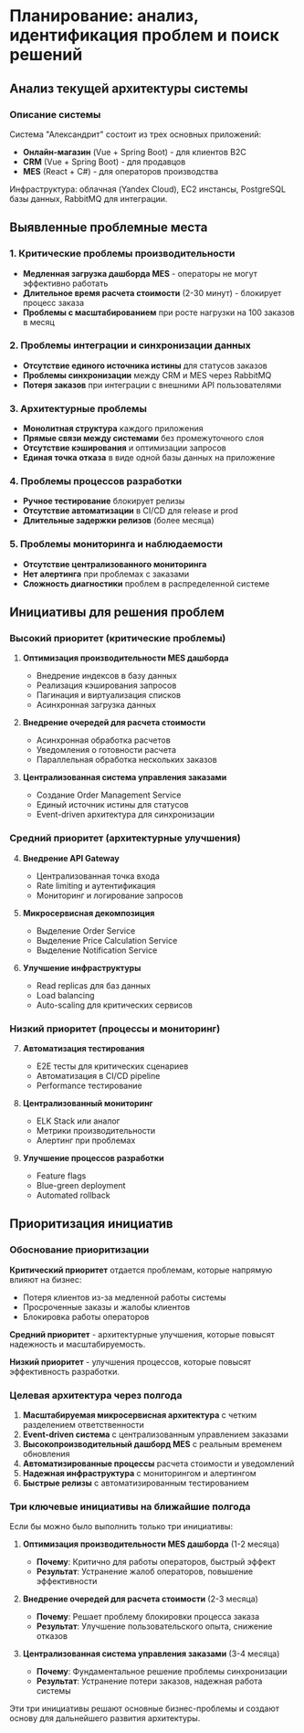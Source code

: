 # Планирование: анализ, идентификация проблем и поиск решений

## Анализ текущей архитектуры системы

### Описание системы
Система "Александрит" состоит из трех основных приложений:
- **Онлайн-магазин** (Vue + Spring Boot) - для клиентов B2C
- **CRM** (Vue + Spring Boot) - для продавцов
- **MES** (React + C#) - для операторов производства

Инфраструктура: облачная (Yandex Cloud), EC2 инстансы, PostgreSQL базы данных, RabbitMQ для интеграции.

## Выявленные проблемные места

### 1. Критические проблемы производительности
- **Медленная загрузка дашборда MES** - операторы не могут эффективно работать
- **Длительное время расчета стоимости** (2-30 минут) - блокирует процесс заказа
- **Проблемы с масштабированием** при росте нагрузки на 100 заказов в месяц

### 2. Проблемы интеграции и синхронизации данных
- **Отсутствие единого источника истины** для статусов заказов
- **Проблемы синхронизации** между CRM и MES через RabbitMQ
- **Потеря заказов** при интеграции с внешними API пользователями

### 3. Архитектурные проблемы
- **Монолитная структура** каждого приложения
- **Прямые связи между системами** без промежуточного слоя
- **Отсутствие кэширования** и оптимизации запросов
- **Единая точка отказа** в виде одной базы данных на приложение

### 4. Проблемы процессов разработки
- **Ручное тестирование** блокирует релизы
- **Отсутствие автоматизации** в CI/CD для release и prod
- **Длительные задержки релизов** (более месяца)

### 5. Проблемы мониторинга и наблюдаемости
- **Отсутствие централизованного мониторинга**
- **Нет алертинга** при проблемах с заказами
- **Сложность диагностики** проблем в распределенной системе

## Инициативы для решения проблем

### Высокий приоритет (критические проблемы)

1. **Оптимизация производительности MES дашборда**
   - Внедрение индексов в базу данных
   - Реализация кэширования запросов
   - Пагинация и виртуализация списков
   - Асинхронная загрузка данных

2. **Внедрение очередей для расчета стоимости**
   - Асинхронная обработка расчетов
   - Уведомления о готовности расчета
   - Параллельная обработка нескольких заказов

3. **Централизованная система управления заказами**
   - Создание Order Management Service
   - Единый источник истины для статусов
   - Event-driven архитектура для синхронизации

### Средний приоритет (архитектурные улучшения)

4. **Внедрение API Gateway**
   - Централизованная точка входа
   - Rate limiting и аутентификация
   - Мониторинг и логирование запросов

5. **Микросервисная декомпозиция**
   - Выделение Order Service
   - Выделение Price Calculation Service
   - Выделение Notification Service

6. **Улучшение инфраструктуры**
   - Read replicas для баз данных
   - Load balancing
   - Auto-scaling для критических сервисов

### Низкий приоритет (процессы и мониторинг)

7. **Автоматизация тестирования**
   - E2E тесты для критических сценариев
   - Автоматизация в CI/CD pipeline
   - Performance тестирование

8. **Централизованный мониторинг**
   - ELK Stack или аналог
   - Метрики производительности
   - Алертинг при проблемах

9. **Улучшение процессов разработки**
   - Feature flags
   - Blue-green deployment
   - Automated rollback

## Приоритизация инициатив

### Обоснование приоритизации

**Критический приоритет** отдается проблемам, которые напрямую влияют на бизнес:
- Потеря клиентов из-за медленной работы системы
- Просроченные заказы и жалобы клиентов
- Блокировка работы операторов

**Средний приоритет** - архитектурные улучшения, которые повысят надежность и масштабируемость.

**Низкий приоритет** - улучшения процессов, которые повысят эффективность разработки.

### Целевая архитектура через полгода

1. **Масштабируемая микросервисная архитектура** с четким разделением ответственности
2. **Event-driven система** с централизованным управлением заказами
3. **Высокопроизводительный дашборд MES** с реальным временем обновления
4. **Автоматизированные процессы** расчета стоимости и уведомлений
5. **Надежная инфраструктура** с мониторингом и алертингом
6. **Быстрые релизы** с автоматизированным тестированием

### Три ключевые инициативы на ближайшие полгода

Если бы можно было выполнить только три инициативы:

1. **Оптимизация производительности MES дашборда** (1-2 месяца)
   - **Почему**: Критично для работы операторов, быстрый эффект
   - **Результат**: Устранение жалоб операторов, повышение эффективности

2. **Внедрение очередей для расчета стоимости** (2-3 месяца)
   - **Почему**: Решает проблему блокировки процесса заказа
   - **Результат**: Улучшение пользовательского опыта, снижение отказов

3. **Централизованная система управления заказами** (3-4 месяца)
   - **Почему**: Фундаментальное решение проблемы синхронизации
   - **Результат**: Устранение потери заказов, надежная работа системы

Эти три инициативы решают основные бизнес-проблемы и создают основу для дальнейшего развития архитектуры.
